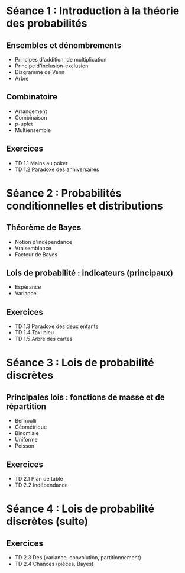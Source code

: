 
# Séance 1 : Introduction à la théorie des probabilités

## Ensembles et dénombrements
* Principes d'addition, de multiplication
* Principe d'inclusion-exclusion
* Diagramme de Venn
* Arbre

## Combinatoire
* Arrangement
* Combinaison
* p-uplet
* Multiensemble

## Exercices
* TD 1.1 Mains au poker
* TD 1.2 Paradoxe des anniversaires


# Séance 2 : Probabilités conditionnelles et distributions

## Théorème de Bayes
* Notion d'indépendance
* Vraisemblance
* Facteur de Bayes


## Lois de probabilité : indicateurs (principaux)
* Espérance
* Variance

## Exercices
* TD 1.3 Paradoxe des deux enfants
* TD 1.4 Taxi bleu
* TD 1.5 Arbre des cartes


# Séance 3 : Lois de probabilité discrètes

## Principales lois : fonctions de masse et de répartition
* Bernoulli
* Géométrique
* Binomiale
* Uniforme
* Poisson

## Exercices
* TD 2.1 Plan de table
* TD 2.2 Indépendance


# Séance 4 : Lois de probabilité discrètes (suite)

## Exercices
* TD 2.3 Dés (variance, convolution, partitionnement)
* TD 2.4 Chances (pièces, Bayes)

